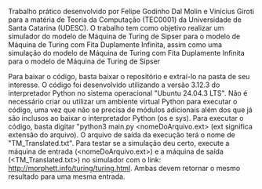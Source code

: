 Trabalho prático desenvolvido por Felipe Godinho Dal Molin e Vinícius Giroti para a matéria de Teoria da Computação (TEC0001) da Universidade de Santa Catarina (UDESC).
O trabalho tem como objetivo realizar um simulador do modelo de Máquina de Turing de Sipser para o modelo de Máquina de Turing com Fita Duplamente Infinita, assim como uma simulação do modelo de Máquina de Turing com Fita Duplamente Infinita para o modelo de Máquina de Turing de Sipser

Para baixar o código, basta baixar o repositório e extraí-lo na pasta de seu interesse.
O código foi desenvolvido utilizando a versão 3.12.3 do interpretador Python no sistema operacional "Ubuntu 24.04.3 LTS".
Não é necessário criar ou utilizar um ambiente virtual Python para executar o código, uma vez que não se precisa de módulos adicionais além dos que já são inclusos ao baixar o interpretador Python (os e sys).
Para executar o código, basta digitar "python3 main.py <nomeDoArquivo.ext> (ext significa extensão do arquivo).
O arquivo de saída da execução terá o nome de "TM_Translated.txt".
Para testar se a simulação deu certo, execute a máquina de entrada (<nomeDoArquivo.ext>) e a máquina de saída (<TM_Translated.txt>) no simulador com o link: http://morphett.info/turing/turing.html. Ambas devem retornar o mesmo resultado para uma mesma entrada.
